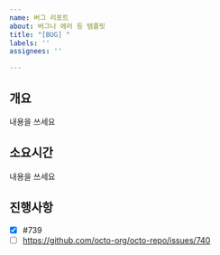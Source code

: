```yaml
---
name: 버그 리포트
about: 버그나 에러 등 템플릿
title: "[BUG] "
labels: ''
assignees: ''

---
```


## 개요
내용을 쓰세요

## 소요시간
내용을 쓰세요

## 진행사항
- [x] #739
- [ ] https://github.com/octo-org/octo-repo/issues/740
